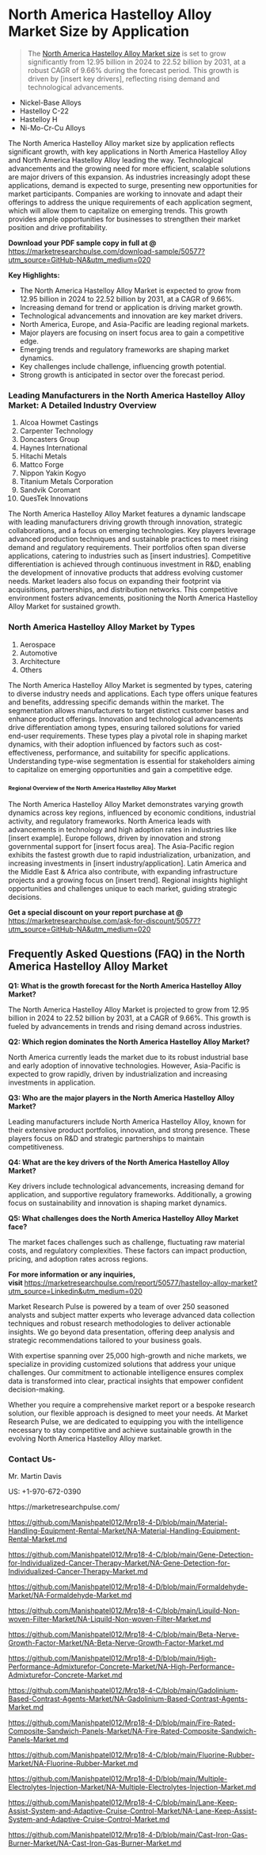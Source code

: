 <h1>North America Hastelloy Alloy Market&nbsp;Size by Application</h1><blockquote><p>The <a href="https://marketresearchpulse.com/download-sample/50577?utm_source=GitHub-NA&amp;utm_medium=020">North America Hastelloy Alloy Market size</a> is set to grow significantly from 12.95 billion in 2024 to 22.52 billion by 2031, at a robust CAGR of 9.66% during the forecast period. This growth is driven by [insert key drivers], reflecting rising demand and technological advancements.</p></blockquote><ul><li>Nickel-Base Alloys <li> Hastelloy C-22 <li> Hastelloy H <li> Ni-Mo-Cr-Cu Alloys</li></ul><p>The North America Hastelloy Alloy market size by application reflects significant growth, with key applications in North America Hastelloy Alloy and North America Hastelloy Alloy leading the way. Technological advancements and the growing need for more efficient, scalable solutions are major drivers of this expansion. As industries increasingly adopt these applications, demand is expected to surge, presenting new opportunities for market participants. Companies are working to innovate and adapt their offerings to address the unique requirements of each application segment, which will allow them to capitalize on emerging trends. This growth provides ample opportunities for businesses to strengthen their market position and drive profitability.</p><p><strong>Download your PDF sample copy in full at @ </strong><a href="https://marketresearchpulse.com/download-sample/50577?utm_source=GitHub-NA&amp;utm_medium=020">https://marketresearchpulse.com/download-sample/50577?utm_source=GitHub-NA&amp;utm_medium=020</a></p><p><strong>Key Highlights: </strong></p><ul><li>The North America Hastelloy Alloy Market is expected to grow from 12.95 billion in 2024 to 22.52 billion by 2031, at a CAGR of 9.66%.</li><li>Increasing demand for trend or application is driving market growth.</li><li>Technological advancements and innovation are key market drivers.</li><li>North America, Europe, and Asia-Pacific are leading regional markets.</li><li>Major players are focusing on insert focus area to gain a competitive edge.</li><li>Emerging trends and regulatory frameworks are shaping market dynamics.</li><li>Key challenges include challenge, influencing growth potential.</li><li>Strong growth is anticipated in sector over the forecast period.</li></ul><h3>Leading Manufacturers in the North America Hastelloy Alloy Market: A Detailed Industry Overview</h3><ol><li>Alcoa Howmet Castings</li><li>Carpenter Technology</li><li>Doncasters Group</li><li>Haynes International</li><li>Hitachi Metals</li><li>Mattco Forge</li><li>Nippon Yakin Kogyo</li><li>Titanium Metals Corporation</li><li>Sandvik Coromant</li><li>QuesTek Innovations</li></ol><div class="flex max-w-full flex-col flex-grow"><div class="min-h-8 text-message flex w-full flex-col items-end gap-2 whitespace-normal break-words [.text-message+&amp;]:mt-5" dir="auto" data-message-author-role="assistant" data-message-id="fd8432e4-4910-450d-b182-61b7bfb0a01f" data-message-model-slug="gpt-4o"><div class="flex w-full flex-col gap-1 empty:hidden first:pt-[3px]"><div class="markdown prose w-full break-words dark:prose-invert light"><p>The North America Hastelloy Alloy Market features a dynamic landscape with leading manufacturers driving growth through innovation, strategic collaborations, and a focus on emerging technologies. Key players leverage advanced production techniques and sustainable practices to meet rising demand and regulatory requirements. Their portfolios often span diverse applications, catering to industries such as [insert industries]. Competitive differentiation is achieved through continuous investment in R&amp;D, enabling the development of innovative products that address evolving customer needs. Market leaders also focus on expanding their footprint via acquisitions, partnerships, and distribution networks. This competitive environment fosters advancements, positioning the North America Hastelloy Alloy Market for sustained growth.</p></div></div></div></div><h3>North America Hastelloy Alloy Market by Types</h3><ol><li>Aerospace <li> Automotive <li> Architecture <li> Others</li></ol><div class="flex max-w-full flex-col flex-grow"><div class="min-h-8 text-message flex w-full flex-col items-end gap-2 whitespace-normal break-words [.text-message+&amp;]:mt-5" dir="auto" data-message-author-role="assistant" data-message-id="084470be-0bb7-4664-bddf-5156b4f41249" data-message-model-slug="gpt-4o-mini"><div class="flex w-full flex-col gap-1 empty:hidden first:pt-[3px]"><div class="markdown prose w-full break-words dark:prose-invert light"><p>The North America Hastelloy Alloy Market is segmented by types, catering to diverse industry needs and applications. Each type offers unique features and benefits, addressing specific demands within the market. The segmentation allows manufacturers to target distinct customer bases and enhance product offerings. Innovation and technological advancements drive differentiation among types, ensuring tailored solutions for varied end-user requirements. These types play a pivotal role in shaping market dynamics, with their adoption influenced by factors such as cost-effectiveness, performance, and suitability for specific applications. Understanding type-wise segmentation is essential for stakeholders aiming to capitalize on emerging opportunities and gain a competitive edge.</p></div></div></div></div><h3><span style="font-size: 11px;">Regional Overview of the North America Hastelloy Alloy Market</span></h3><div class="flex max-w-full flex-col flex-grow"><div class="min-h-8 text-message flex w-full flex-col items-end gap-2 whitespace-normal break-words [.text-message+&amp;]:mt-5" dir="auto" data-message-author-role="assistant" data-message-id="e9038762-ce64-4e30-91c9-9bd413514231" data-message-model-slug="gpt-4o-mini"><div class="flex w-full flex-col gap-1 empty:hidden first:pt-[3px]"><div class="markdown prose w-full break-words dark:prose-invert light"><p>The North America Hastelloy Alloy Market demonstrates varying growth dynamics across key regions, influenced by economic conditions, industrial activity, and regulatory frameworks. North America leads with advancements in technology and high adoption rates in industries like [insert example]. Europe follows, driven by innovation and strong governmental support for [insert focus area]. The Asia-Pacific region exhibits the fastest growth due to rapid industrialization, urbanization, and increasing investments in [insert industry/application]. Latin America and the Middle East &amp; Africa also contribute, with expanding infrastructure projects and a growing focus on [insert trend]. Regional insights highlight opportunities and challenges unique to each market, guiding strategic decisions.</p></div></div></div></div><p><strong>Get a special discount on your report purchase at @ </strong><a href="https://marketresearchpulse.com/ask-for-discount/50577?utm_source=GitHub-NA&amp;utm_medium=020">https://marketresearchpulse.com/ask-for-discount/50577?utm_source=GitHub-NA&amp;utm_medium=020</a></p><h2>Frequently Asked Questions (FAQ) in the North America Hastelloy Alloy Market</h2><p><strong>Q1: What is the growth forecast for the North America Hastelloy Alloy Market?</strong></p><p>The North America Hastelloy Alloy Market is projected to grow from 12.95 billion in 2024 to 22.52 billion by 2031, at a CAGR of 9.66%. This growth is fueled by advancements in trends and rising demand across industries.</p><p><strong>Q2: Which region dominates the North America Hastelloy Alloy Market?</strong></p><p>North America currently leads the market due to its robust industrial base and early adoption of innovative technologies. However, Asia-Pacific is expected to grow rapidly, driven by industrialization and increasing investments in application.</p><p><strong>Q3: Who are the major players in the North America Hastelloy Alloy Market?</strong></p><p>Leading manufacturers include North America Hastelloy Alloy, known for their extensive product portfolios, innovation, and strong presence. These players focus on R&amp;D and strategic partnerships to maintain competitiveness.</p><p><strong>Q4: What are the key drivers of the North America Hastelloy Alloy Market?</strong></p><p>Key drivers include technological advancements, increasing demand for application, and supportive regulatory frameworks. Additionally, a growing focus on sustainability and innovation is shaping market dynamics.</p><p><strong>Q5: What challenges does the North America Hastelloy Alloy Market face?</strong></p><p>The market faces challenges such as challenge, fluctuating raw material costs, and regulatory complexities. These factors can impact production, pricing, and adoption rates across regions.</p><p><strong>For more information or any inquiries, visit&nbsp;</strong><a href="https://marketresearchpulse.com/report/50577/hastelloy-alloy-market?utm_source=Linkedin&utm_medium=020">https://marketresearchpulse.com/report/50577/hastelloy-alloy-market?utm_source=Linkedin&utm_medium=020</a></p><p>Market Research Pulse is powered by a team of over 250 seasoned analysts and subject matter experts who leverage advanced data collection techniques and robust research methodologies to deliver actionable insights. We go beyond data presentation, offering deep analysis and strategic recommendations tailored to your business goals.</p><p>With expertise spanning over 25,000 high-growth and niche markets, we specialize in providing customized solutions that address your unique challenges. Our commitment to actionable intelligence ensures complex data is transformed into clear, practical insights that empower confident decision-making.</p><p>Whether you require a comprehensive market report or a bespoke research solution, our flexible approach is designed to meet your needs. At Market Research Pulse, we are dedicated to equipping you with the intelligence necessary to stay competitive and achieve sustainable growth in the evolving North America Hastelloy Alloy market.</p><h3><strong>Contact Us-</strong></h3><p>Mr. Martin Davis</p><p>US: +1-970-672-0390</p><p>https://marketresearchpulse.com/</p><p><a href="https://github.com/Manishpatel012/Mrp18-4-D/blob/main/Material-Handling-Equipment-Rental-Market/NA-Material-Handling-Equipment-Rental-Market.md">https://github.com/Manishpatel012/Mrp18-4-D/blob/main/Material-Handling-Equipment-Rental-Market/NA-Material-Handling-Equipment-Rental-Market.md</a></p><p><a href="https://github.com/Manishpatel012/Mrp18-4-C/blob/main/Gene-Detection-for-Individualized-Cancer-Therapy-Market/NA-Gene-Detection-for-Individualized-Cancer-Therapy-Market.md">https://github.com/Manishpatel012/Mrp18-4-C/blob/main/Gene-Detection-for-Individualized-Cancer-Therapy-Market/NA-Gene-Detection-for-Individualized-Cancer-Therapy-Market.md</a></p><p><a href="https://github.com/Manishpatel012/Mrp18-4-D/blob/main/Formaldehyde-Market/NA-Formaldehyde-Market.md">https://github.com/Manishpatel012/Mrp18-4-D/blob/main/Formaldehyde-Market/NA-Formaldehyde-Market.md</a></p><p><a href="https://github.com/Manishpatel012/Mrp18-4-C/blob/main/Liquild-Non-woven-Filter-Market/NA-Liquild-Non-woven-Filter-Market.md">https://github.com/Manishpatel012/Mrp18-4-C/blob/main/Liquild-Non-woven-Filter-Market/NA-Liquild-Non-woven-Filter-Market.md</a></p><p><a href="https://github.com/Manishpatel012/Mrp18-4-C/blob/main/Beta-Nerve-Growth-Factor-Market/NA-Beta-Nerve-Growth-Factor-Market.md">https://github.com/Manishpatel012/Mrp18-4-C/blob/main/Beta-Nerve-Growth-Factor-Market/NA-Beta-Nerve-Growth-Factor-Market.md</a></p><p><a href="https://github.com/Manishpatel012/Mrp18-4-D/blob/main/High-Performance-Admixturefor-Concrete-Market/NA-High-Performance-Admixturefor-Concrete-Market.md">https://github.com/Manishpatel012/Mrp18-4-D/blob/main/High-Performance-Admixturefor-Concrete-Market/NA-High-Performance-Admixturefor-Concrete-Market.md</a></p><p><a href="https://github.com/Manishpatel012/Mrp18-4-C/blob/main/Gadolinium-Based-Contrast-Agents-Market/NA-Gadolinium-Based-Contrast-Agents-Market.md">https://github.com/Manishpatel012/Mrp18-4-C/blob/main/Gadolinium-Based-Contrast-Agents-Market/NA-Gadolinium-Based-Contrast-Agents-Market.md</a></p><p><a href="https://github.com/Manishpatel012/Mrp18-4-D/blob/main/Fire-Rated-Composite-Sandwich-Panels-Market/NA-Fire-Rated-Composite-Sandwich-Panels-Market.md">https://github.com/Manishpatel012/Mrp18-4-D/blob/main/Fire-Rated-Composite-Sandwich-Panels-Market/NA-Fire-Rated-Composite-Sandwich-Panels-Market.md</a></p><p><a href="https://github.com/Manishpatel012/Mrp18-4-C/blob/main/Fluorine-Rubber-Market/NA-Fluorine-Rubber-Market.md">https://github.com/Manishpatel012/Mrp18-4-C/blob/main/Fluorine-Rubber-Market/NA-Fluorine-Rubber-Market.md</a></p><p><a href="https://github.com/Manishpatel012/Mrp18-4-D/blob/main/Multiple-Electrolytes-Injection-Market/NA-Multiple-Electrolytes-Injection-Market.md">https://github.com/Manishpatel012/Mrp18-4-D/blob/main/Multiple-Electrolytes-Injection-Market/NA-Multiple-Electrolytes-Injection-Market.md</a></p><p><a href="https://github.com/Manishpatel012/Mrp18-4-C/blob/main/Lane-Keep-Assist-System-and-Adaptive-Cruise-Control-Market/NA-Lane-Keep-Assist-System-and-Adaptive-Cruise-Control-Market.md">https://github.com/Manishpatel012/Mrp18-4-C/blob/main/Lane-Keep-Assist-System-and-Adaptive-Cruise-Control-Market/NA-Lane-Keep-Assist-System-and-Adaptive-Cruise-Control-Market.md</a></p><p><a href="https://github.com/Manishpatel012/Mrp18-4-D/blob/main/Cast-Iron-Gas-Burner-Market/NA-Cast-Iron-Gas-Burner-Market.md">https://github.com/Manishpatel012/Mrp18-4-D/blob/main/Cast-Iron-Gas-Burner-Market/NA-Cast-Iron-Gas-Burner-Market.md</a></p>
